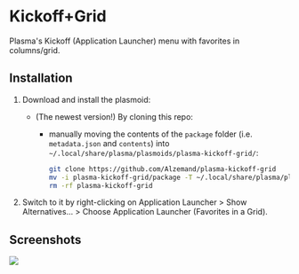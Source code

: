 # Kickoff+Grid

Plasma's Kickoff (Application Launcher) menu with favorites in columns/grid.


## Installation

1. Download and install the plasmoid:

   - (The newest version!) By cloning this repo:

     - manually moving the contents of the `package` folder (i.e. `metadata.json` and `contents`) into `~/.local/share/plasma/plasmoids/plasma-kickoff-grid/`:

       ```sh
       git clone https://github.com/Alzemand/plasma-kickoff-grid
       mv -i plasma-kickoff-grid/package -T ~/.local/share/plasma/plasmoids/plasma-kickoff-grid
       rm -rf plasma-kickoff-grid
       ```

2. Switch to it by right-clicking on Application Launcher > Show Alternatives... > Choose Application Launcher (Favorites in a Grid).

## Screenshots

![](https://i.imgur.com/CHGaYBw.png)


